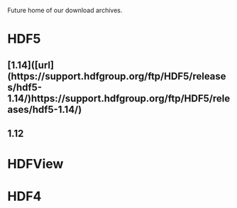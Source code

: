 Future home of our download archives.

<h1>HDF5</h1>
<h2>[1.14]([url](https://support.hdfgroup.org/ftp/HDF5/releases/hdf5-1.14/)https://support.hdfgroup.org/ftp/HDF5/releases/hdf5-1.14/)</h2>
<h2>1.12
  
<h1>HDFView</h1>

<h1>HDF4</h1>

